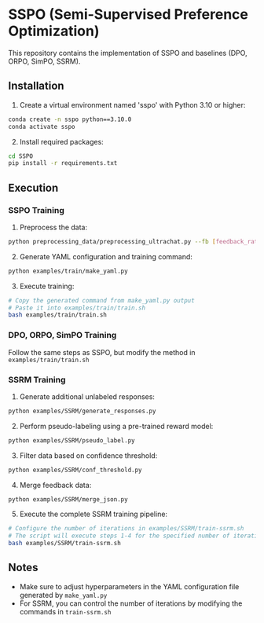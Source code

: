 # SSPO (Semi-Supervised Preference Optimization)

This repository contains the implementation of SSPO and baselines (DPO, ORPO, SimPO, SSRM).

## Installation

1. Create a virtual environment named 'sspo' with Python 3.10 or higher:
```bash
conda create -n sspo python==3.10.0
conda activate sspo
```

2. Install required packages:
```bash
cd SSPO
pip install -r requirements.txt
```

## Execution

### SSPO Training

1. Preprocess the data:
```bash
python preprocessing_data/preprocessing_ultrachat.py --fb [feedback_ratio] --ch [chat_ratio]
```

2. Generate YAML configuration and training command:
```bash
python examples/train/make_yaml.py
```

3. Execute training:
```bash
# Copy the generated command from make_yaml.py output
# Paste it into examples/train/train.sh
bash examples/train/train.sh
```

### DPO, ORPO, SimPO Training

Follow the same steps as SSPO, but modify the method in `examples/train/train.sh`

### SSRM Training

1. Generate additional unlabeled responses:
```bash
python examples/SSRM/generate_responses.py
```

2. Perform pseudo-labeling using a pre-trained reward model:
```bash
python examples/SSRM/pseudo_label.py
```

3. Filter data based on confidence threshold:
```bash
python examples/SSRM/conf_threshold.py
```

4. Merge feedback data:
```bash
python examples/SSRM/merge_json.py
```

5. Execute the complete SSRM training pipeline:
```bash
# Configure the number of iterations in examples/SSRM/train-ssrm.sh
# The script will execute steps 1-4 for the specified number of iterations
bash examples/SSRM/train-ssrm.sh
```

## Notes

- Make sure to adjust hyperparameters in the YAML configuration file generated by `make_yaml.py`
- For SSRM, you can control the number of iterations by modifying the commands in `train-ssrm.sh`